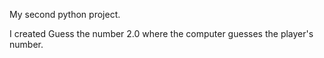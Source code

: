 My second python project. 

I created Guess the number 2.0 where the computer guesses the player's number.
